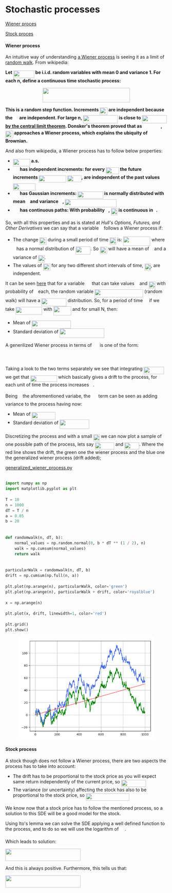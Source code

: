 # Stochastic processes #

[Wiener proces](#wiener-process)

[Stock proces](#stock-process)

#### Wiener process ####


An intuitive way of understanding [a Wiener process](https://en.wikipedia.org/wiki/Wiener_process) is seeing it as a limit of [random walk](https://github.com/joseprupi/randomwalk). From wikipedia:

**Let <img src="/tex/77f80dcb57870d15d47ff42fd83925b9.svg?invert_in_darkmode&sanitize=true" align=middle width=65.30938425pt height=22.831056599999986pt/> be i.i.d. random variables with mean 0 and variance 1. For each n, define a continuous time stochastic process:**


<p align="center"><img src="/tex/cbe2baa9af8de8d6361d646248ceadf3.svg?invert_in_darkmode&sanitize=true" align=middle width=271.98184695pt height=45.002035649999996pt/></p>

**This is a random step function. Increments <img src="/tex/fc848c2ebd267b4cd8b5bd06be9b2816.svg?invert_in_darkmode&sanitize=true" align=middle width=23.65115609999999pt height=22.465723500000017pt/> are independent because the <img src="/tex/44d9dddc6e2b61323f5595edb826a9f3.svg?invert_in_darkmode&sanitize=true" align=middle width=14.45784119999999pt height=22.831056599999986pt/> are independent. For large n, <img src="/tex/4a3405f5321fcb2629bfb24d3ba53383.svg?invert_in_darkmode&sanitize=true" align=middle width=108.24977789999998pt height=24.65753399999998pt/> is close to <img src="/tex/f7399f5fa2339fb9cc91ed56a55a7e6b.svg?invert_in_darkmode&sanitize=true" align=middle width=77.04326189999999pt height=24.65753399999998pt/> [by the central limit theorem](https://github.com/joseprupi/randomwalk#central-limit-theorem). Donsker's theorem proved that as <img src="/tex/ef14b5590a55d11e5c8dd5b37eb6fdf2.svg?invert_in_darkmode&sanitize=true" align=middle width=51.87587954999999pt height=14.15524440000002pt/> , <img src="/tex/fc848c2ebd267b4cd8b5bd06be9b2816.svg?invert_in_darkmode&sanitize=true" align=middle width=23.65115609999999pt height=22.465723500000017pt/> approaches a Wiener process, which explains the ubiquity of Brownian.**

And also from wikipedia, a Wiener process has to follow below properties:

* **<img src="/tex/8bbb73a94710de20f4c34bd07424b785.svg?invert_in_darkmode&sanitize=true" align=middle width=53.03643344999998pt height=22.465723500000017pt/> a.s.**
* **<img src="/tex/84c95f91a742c9ceb460a83f9b5090bf.svg?invert_in_darkmode&sanitize=true" align=middle width=17.80826024999999pt height=22.465723500000017pt/> has independent increments: for every <img src="/tex/5a55f30e694820fa3f61e00fd5ba99cd.svg?invert_in_darkmode&sanitize=true" align=middle width=40.639161749999985pt height=21.18721440000001pt/> the future increments <img src="/tex/13b9a8515ad4a4e22699dd4336e6d8bd.svg?invert_in_darkmode&sanitize=true" align=middle width=85.14657689999999pt height=22.465723500000017pt/> <img src="/tex/132671665582964132d1164d1b7ce344.svg?invert_in_darkmode&sanitize=true" align=middle width=44.11333739999999pt height=21.18721440000001pt/>, are independent of the past values <img src="/tex/2513f91cdbcc53200ac80c43ba9b8f7e.svg?invert_in_darkmode&sanitize=true" align=middle width=69.98273205pt height=22.465723500000017pt/>**
* **<img src="/tex/84c95f91a742c9ceb460a83f9b5090bf.svg?invert_in_darkmode&sanitize=true" align=middle width=17.80826024999999pt height=22.465723500000017pt/> has Gaussian increments: <img src="/tex/fbcb88fe306c040c20f19a7b64955fda.svg?invert_in_darkmode&sanitize=true" align=middle width=79.75845734999999pt height=22.465723500000017pt/> is normally distributed with mean <img src="/tex/29632a9bf827ce0200454dd32fc3be82.svg?invert_in_darkmode&sanitize=true" align=middle width=8.219209349999991pt height=21.18721440000001pt/> and variance <img src="/tex/6dbb78540bd76da3f1625782d42d6d16.svg?invert_in_darkmode&sanitize=true" align=middle width=9.41027339999999pt height=14.15524440000002pt/>, <img src="/tex/3c1fa16ad4db2427564f1a3a7a16b94c.svg?invert_in_darkmode&sanitize=true" align=middle width=160.69486124999997pt height=24.65753399999998pt/>**
* **<img src="/tex/84c95f91a742c9ceb460a83f9b5090bf.svg?invert_in_darkmode&sanitize=true" align=middle width=17.80826024999999pt height=22.465723500000017pt/> has continuous paths: With probability <img src="/tex/034d0a6be0424bffe9a6e7ac9236c0f5.svg?invert_in_darkmode&sanitize=true" align=middle width=8.219209349999991pt height=21.18721440000001pt/>, <img src="/tex/dc92b47a36c3a7e426608cd76609eb7f.svg?invert_in_darkmode&sanitize=true" align=middle width=20.49092594999999pt height=22.465723500000017pt/> is continuous in <img src="/tex/4f4f4e395762a3af4575de74c019ebb5.svg?invert_in_darkmode&sanitize=true" align=middle width=5.936097749999991pt height=20.221802699999984pt/>.**

So, with all this properties and as is stated at *Hull's Options, Futures, and Other Derivatives* we can say that a variable <img src="/tex/f93ce33e511096ed626b4719d50f17d2.svg?invert_in_darkmode&sanitize=true" align=middle width=8.367621899999993pt height=14.15524440000002pt/> follows a Wiener process if:

* The change <img src="/tex/d8cdb2a4c018cdd28ba3a4b7d3fa7f9e.svg?invert_in_darkmode&sanitize=true" align=middle width=22.06629479999999pt height=22.465723500000017pt/> during a small period of time <img src="/tex/5a63739e01952f6a63389340c037ae29.svg?invert_in_darkmode&sanitize=true" align=middle width=19.634768999999988pt height=22.465723500000017pt/> is: <img src="/tex/694b2fafa6accba266408c65e17861e8.svg?invert_in_darkmode&sanitize=true" align=middle width=83.98975364999998pt height=29.150579699999998pt/> where <img src="/tex/7ccca27b5ccc533a2dd72dc6fa28ed84.svg?invert_in_darkmode&sanitize=true" align=middle width=6.672392099999992pt height=14.15524440000002pt/> has a normal distribution of <img src="/tex/c87ec632ce2bc4e792521d06d1c250e8.svg?invert_in_darkmode&sanitize=true" align=middle width=46.32427964999999pt height=24.65753399999998pt/>. So <img src="/tex/d8cdb2a4c018cdd28ba3a4b7d3fa7f9e.svg?invert_in_darkmode&sanitize=true" align=middle width=22.06629479999999pt height=22.465723500000017pt/> will have a mean of <img src="/tex/29632a9bf827ce0200454dd32fc3be82.svg?invert_in_darkmode&sanitize=true" align=middle width=8.219209349999991pt height=21.18721440000001pt/> and a variance of <img src="/tex/5a63739e01952f6a63389340c037ae29.svg?invert_in_darkmode&sanitize=true" align=middle width=19.634768999999988pt height=22.465723500000017pt/>. 
* The values of <img src="/tex/d8cdb2a4c018cdd28ba3a4b7d3fa7f9e.svg?invert_in_darkmode&sanitize=true" align=middle width=22.06629479999999pt height=22.465723500000017pt/> for any two different short intervals of time, <img src="/tex/5a63739e01952f6a63389340c037ae29.svg?invert_in_darkmode&sanitize=true" align=middle width=19.634768999999988pt height=22.465723500000017pt/>, are independent.

It can be seen [here](https://github.com/joseprupi/randomwalk) that for a variable <img src="/tex/cbfb1b2a33b28eab8a3e59464768e810.svg?invert_in_darkmode&sanitize=true" align=middle width=14.908688849999992pt height=22.465723500000017pt/> that can take values <img src="/tex/034d0a6be0424bffe9a6e7ac9236c0f5.svg?invert_in_darkmode&sanitize=true" align=middle width=8.219209349999991pt height=21.18721440000001pt/> and <img src="/tex/e11a8cfcf953c683196d7a48677b2277.svg?invert_in_darkmode&sanitize=true" align=middle width=21.00464354999999pt height=21.18721440000001pt/> with probability of <img src="/tex/47d54de4e337a06266c0e1d22c9b417b.svg?invert_in_darkmode&sanitize=true" align=middle width=6.552545999999997pt height=27.77565449999998pt/> each, the random variable <img src="/tex/7d2e2a17806d181d1c6f4dd9a86409d1.svg?invert_in_darkmode&sanitize=true" align=middle width=150.81971684999996pt height=24.65753399999998pt/> (random walk) will have a <img src="/tex/0a51ccc0b653f18c3faa3de308511f66.svg?invert_in_darkmode&sanitize=true" align=middle width=77.83490879999998pt height=24.995338500000003pt/> distribution. So, for a period of time <img src="/tex/2f118ee06d05f3c2d98361d9c30e38ce.svg?invert_in_darkmode&sanitize=true" align=middle width=11.889314249999991pt height=22.465723500000017pt/> if we take <img src="/tex/63c87f20da2e6365b4d5f04612b0008b.svg?invert_in_darkmode&sanitize=true" align=middle width=82.50581625pt height=24.65753399999998pt/> with <img src="/tex/a9c9b8077736a951d34a4f6c300fad34.svg?invert_in_darkmode&sanitize=true" align=middle width=54.65512799999999pt height=28.670654099999997pt/> and for small N, then:

* Mean of <img src="/tex/a093d76e782aa5429c6324861041f37f.svg?invert_in_darkmode&sanitize=true" align=middle width=121.77510344999997pt height=24.65753399999998pt/>
* Standard deviation of <img src="/tex/21bc6de0e3d69c1f78793474cd413575.svg?invert_in_darkmode&sanitize=true" align=middle width=139.14388125pt height=29.150579699999998pt/>

A generilized Wiener process in terms of <img src="/tex/2e944e0b95668f7253eccfd0ca30b88f.svg?invert_in_darkmode&sanitize=true" align=middle width=16.92358634999999pt height=22.831056599999986pt/> is one of the form:

<p align="center"><img src="/tex/22cdcf55485e85e1dfa2ab59db7d7050.svg?invert_in_darkmode&sanitize=true" align=middle width=107.11937115pt height=12.785402849999999pt/></p>

Taking a look to the two terms separately we see that integrating <img src="/tex/22a7811a6318a7df3e585833357d9aa3.svg?invert_in_darkmode&sanitize=true" align=middle width=63.04979669999999pt height=22.831056599999986pt/> we get that <img src="/tex/ff1e3ffd85200d55fa02d702acb2546d.svg?invert_in_darkmode&sanitize=true" align=middle width=82.79850974999998pt height=20.221802699999984pt/> which basically gives a drift to the process, for each unit of time the process increases <img src="/tex/44bc9d542a92714cac84e01cbbb7fd61.svg?invert_in_darkmode&sanitize=true" align=middle width=8.68915409999999pt height=14.15524440000002pt/>.

Being <img src="/tex/f93ce33e511096ed626b4719d50f17d2.svg?invert_in_darkmode&sanitize=true" align=middle width=8.367621899999993pt height=14.15524440000002pt/> the aforementioned variabe, the <img src="/tex/2e944e0b95668f7253eccfd0ca30b88f.svg?invert_in_darkmode&sanitize=true" align=middle width=16.92358634999999pt height=22.831056599999986pt/> term can be seen as adding <img src="/tex/4bdc8d9bcfb35e1c9bfb51fc69687dfc.svg?invert_in_darkmode&sanitize=true" align=middle width=7.054796099999991pt height=22.831056599999986pt/> variance to the process having now:

* Mean of <img src="/tex/57277d1c5288e2d2917eaa27de8ce56a.svg?invert_in_darkmode&sanitize=true" align=middle width=73.33521359999999pt height=22.465723500000017pt/>
* Standard deviation of <img src="/tex/80a603df535441b2a9647f190e0fd0c9.svg?invert_in_darkmode&sanitize=true" align=middle width=91.35274499999998pt height=29.150579699999998pt/>

Discretizing the process and with a small <img src="/tex/5a63739e01952f6a63389340c037ae29.svg?invert_in_darkmode&sanitize=true" align=middle width=19.634768999999988pt height=22.465723500000017pt/> we can now plot a sample of one possible path of the process, lets say <img src="/tex/499152d1ca11b8e8a95f5ceca916a341.svg?invert_in_darkmode&sanitize=true" align=middle width=59.830636799999986pt height=21.18721440000001pt/> and <img src="/tex/c802c51e1fb29c2251849264a2a883a4.svg?invert_in_darkmode&sanitize=true" align=middle width=45.41084624999999pt height=22.831056599999986pt/>. Where the red line shows the drift, the green one the wiener process and the blue one the generalized wiener process (drift added);

[generalized_wiener_process.py](https://github.com/joseprupi/stochastic/blob/master/python/generalized_wiener_process.py)

```python

import numpy as np
import matplotlib.pyplot as plt

T = 10
n = 1000
dT = T / n
a = 0.05
b = 20


def randomwalk(n, dT, b):
    normal_values = np.random.normal(0, b * dT ** (1 / 2), n)
    walk = np.cumsum(normal_values)
    return walk


particularWalk = randomwalk(n, dT, b)
drift = np.cumsum(np.full(n, a))

plt.plot(np.arange(n), particularWalk, color='green')
plt.plot(np.arange(n), particularWalk + drift, color='royalblue')

x = np.arange(n)

plt.plot(x, drift, linewidth=1, color='red')

plt.grid()
plt.show()

```

<figure>
    <img src="/img/generalized_wiener.png" >
</figure>

#### Stock process ####

A stock though does not follow a Wiener process, there are two aspects the process has to take into account:

* The drift has to be proportional to the stock price as you will expect same return independently of the current price, so <img src="/tex/ca71496917f0262372ec46bb36377fd2.svg?invert_in_darkmode&sanitize=true" align=middle width=76.92534465pt height=22.831056599999986pt/>
* The variance (or uncertainty) affecting the stock has also to be proportional to the stock price, so <img src="/tex/37393fe229a240e33e89ec90aa2aef07.svg?invert_in_darkmode&sanitize=true" align=middle width=134.95038645pt height=22.831056599999986pt/>

We know now that a stock price has to follow the mentioned process, so a solution to this SDE will be a good model for the stock.

Using Ito's lemma we can solve the SDE applying a well defined function to the process, and to do so we will use the logarithm of <img src="/tex/9f8bba50b95de09625626ddafa0698eb.svg?invert_in_darkmode&sanitize=true" align=middle width=15.04571639999999pt height=22.465723500000017pt/>.

Which leads to solution:

<img src="/tex/32f319e2059eaaee35734a48a0d7ca97.svg?invert_in_darkmode&sanitize=true" align=middle width=233.55248895pt height=37.80850590000001pt/>

And this is always positive. Furthermore, this tells us that:

<img src="/tex/32f319e2059eaaee35734a48a0d7ca97.svg?invert_in_darkmode&sanitize=true" align=middle width=233.55248895pt height=37.80850590000001pt/>
